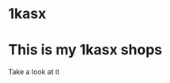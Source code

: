 # 1kasx
<h1>This is my 1kasx shops</h1>
<P>Take a look at it</P>
<a href="https://karthick1806.github.io/1kasx/"<a/>
